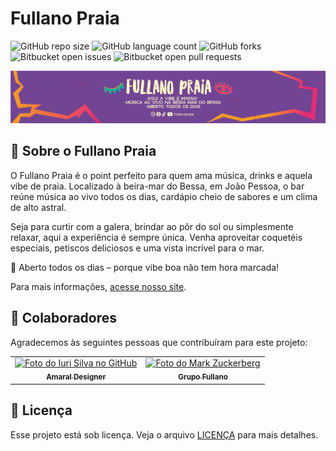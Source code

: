 # Fullano Praia

![GitHub repo size](https://img.shields.io/github/repo-size/iuricode/README-template?style=for-the-badge)
![GitHub language count](https://img.shields.io/github/languages/count/iuricode/README-template?style=for-the-badge)
![GitHub forks](https://img.shields.io/github/forks/iuricode/README-template?style=for-the-badge)
![Bitbucket open issues](https://img.shields.io/bitbucket/issues/iuricode/README-template?style=for-the-badge)
![Bitbucket open pull requests](https://img.shields.io/bitbucket/pr-raw/iuricode/README-template?style=for-the-badge)

![fullanothumb](img/fullanothumb.png)

## 🍹 Sobre o Fullano Praia

O Fullano Praia é o point perfeito para quem ama música, drinks e aquela vibe de praia.
Localizado à beira-mar do Bessa, em João Pessoa, o bar reúne música ao vivo todos os dias, cardápio cheio de sabores e um clima de alto astral.

Seja para curtir com a galera, brindar ao pôr do sol ou simplesmente relaxar, aqui a experiência é sempre única.
Venha aproveitar coquetéis especiais, petiscos deliciosos e uma vista incrível para o mar.

📍 Aberto todos os dias – porque vibe boa não tem hora marcada!

Para mais informações, [acesse nosso site](https://grupofullano.com.br).

## 🤝 Colaboradores

Agradecemos às seguintes pessoas que contribuíram para este projeto:

<table>
  <tr>
    <td align="center">
      <a href="https://instagram.com/amaraldsn" title="defina o título do link">
        <img src="https://avatars.githubusercontent.com/u/141788258?v=4" width="100px;" alt="Foto do Iuri Silva no GitHub"/><br>
        <sub>
          <b>Amaral Designer</b>
        </sub>
      </a>
    </td>
    <td align="center">
      <a href="https://grupofullano.com.br" title="defina o título do link">
        <img src="https://avatars.githubusercontent.com/u/207589370?v=4" width="100px;" alt="Foto do Mark Zuckerberg"/><br>
        <sub>
          <b>Grupo Fullano</b>
        </sub>
      </a>
    </td>
  </tr>
</table>

## 📝 Licença

Esse projeto está sob licença. Veja o arquivo [LICENÇA](LICENSE.md) para mais detalhes.
